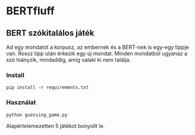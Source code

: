 # BERTfluff

## BERT szókitalálos játék

Ad egy mondatot a korpusz, az embernek és a BERT-nek is egy-egy tippje van. Rossz tipp után érkezik egy új mondat. Minden mondatból ugyanaz a szó hiányzik, mindaddig, amíg valaki ki nem találja.

### Install

`pip install -r requirements.txt`

### Használat

`python guessing_game.py`

Alapértelemezetten 5 játékot bonyolít le.